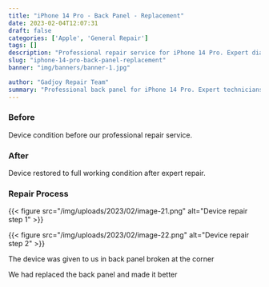 ```yaml
---
title: "iPhone 14 Pro - Back Panel - Replacement"
date: 2023-02-04T12:07:31
draft: false
categories: ['Apple', 'General Repair']
tags: []
description: "Professional repair service for iPhone 14 Pro. Expert diagnosis and quality repairs in Bangalore."
slug: "iphone-14-pro-back-panel-replacement"
banner: "img/banners/banner-1.jpg"

author: "Gadjoy Repair Team"
summary: "Professional back panel for iPhone 14 Pro. Expert technicians, quality parts, warranty included."
---
```



### Before

Device condition before our professional repair service.

### After

Device restored to full working condition after expert repair.

### Repair Process

{{< figure src="/img/uploads/2023/02/image-21.png" alt="Device repair step 1" >}}

{{< figure src="/img/uploads/2023/02/image-22.png" alt="Device repair step 2" >}}


The device was given to us in back panel broken at the corner 

We had replaced the back panel and made it better